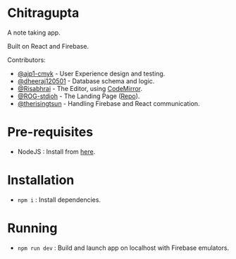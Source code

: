 # Chitragupta

A note taking app.

Built on React and Firebase.

Contributors:

- [@ajp1-cmyk](https://github.com/ajp1-cmyk) - User Experience design and testing.
- [@dheeraj120501](https://github.com/dheeraj120501) - Database schema and logic.
- [@Risabhrai](https://github.com/Risabhrai) - The Editor, using [CodeMirror](https://codemirror.net/).
- [@ROG-stdioh](https://github.com/ROG-stdioh/) - The Landing Page ([Repo](https://github.com/ROG-stdioh/Chitagupta---Landing)).
- [@therisingtsun](https://github.com/therisingtsun) - Handling Firebase and React communication.

# Pre-requisites

- NodeJS : Install from [here](https://nodejs.org/en/).

# Installation

- `npm i` : Install dependencies.

# Running

- `npm run dev` : Build and launch app on localhost with Firebase emulators.
